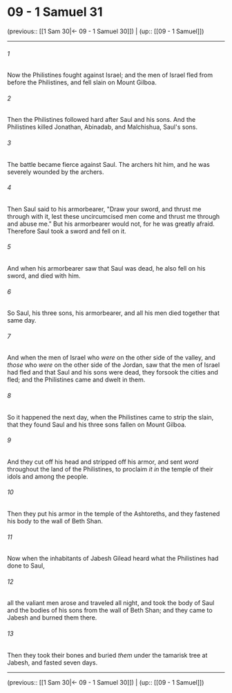 # 09 - 1 Samuel 31

(previous:: [[1 Sam 30|← 09 - 1 Samuel 30]]) | (up:: [[09 - 1 Samuel]])

***


###### 1 
Now the Philistines fought against Israel; and the men of Israel fled from before the Philistines, and fell slain on Mount Gilboa. 

###### 2 
Then the Philistines followed hard after Saul and his sons. And the Philistines killed Jonathan, Abinadab, and Malchishua, Saul's sons. 

###### 3 
The battle became fierce against Saul. The archers hit him, and he was severely wounded by the archers. 

###### 4 
Then Saul said to his armorbearer, "Draw your sword, and thrust me through with it, lest these uncircumcised men come and thrust me through and abuse me." But his armorbearer would not, for he was greatly afraid. Therefore Saul took a sword and fell on it. 

###### 5 
And when his armorbearer saw that Saul was dead, he also fell on his sword, and died with him. 

###### 6 
So Saul, his three sons, his armorbearer, and all his men died together that same day. 

###### 7 
And when the men of Israel who _were_ on the other side of the valley, and _those_ who _were_ on the other side of the Jordan, saw that the men of Israel had fled and that Saul and his sons were dead, they forsook the cities and fled; and the Philistines came and dwelt in them. 

###### 8 
So it happened the next day, when the Philistines came to strip the slain, that they found Saul and his three sons fallen on Mount Gilboa. 

###### 9 
And they cut off his head and stripped off his armor, and sent _word_ throughout the land of the Philistines, to proclaim _it in_ the temple of their idols and among the people. 

###### 10 
Then they put his armor in the temple of the Ashtoreths, and they fastened his body to the wall of Beth Shan. 

###### 11 
Now when the inhabitants of Jabesh Gilead heard what the Philistines had done to Saul, 

###### 12 
all the valiant men arose and traveled all night, and took the body of Saul and the bodies of his sons from the wall of Beth Shan; and they came to Jabesh and burned them there. 

###### 13 
Then they took their bones and buried _them_ under the tamarisk tree at Jabesh, and fasted seven days.

***

(previous:: [[1 Sam 30|← 09 - 1 Samuel 30]]) | (up:: [[09 - 1 Samuel]])

